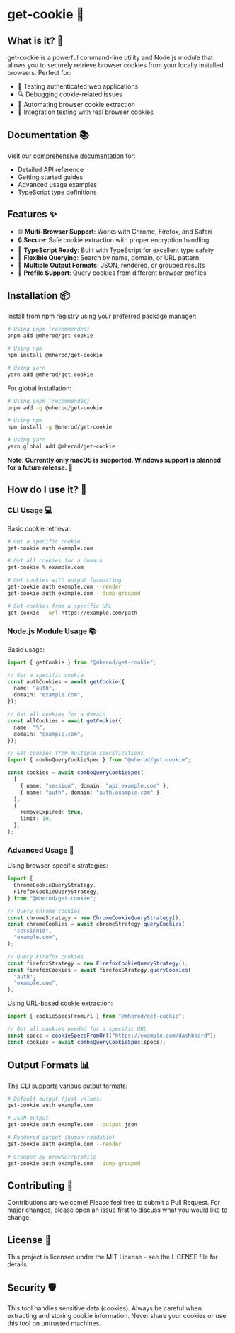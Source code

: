 # get-cookie 🍪

## What is it? 🤔

get-cookie is a powerful command-line utility and Node.js module that allows you to securely retrieve browser cookies from your locally installed browsers. Perfect for:

- 🔐 Testing authenticated web applications
- 🔍 Debugging cookie-related issues
- 🤖 Automating browser cookie extraction
- 🧪 Integration testing with real browser cookies

## Documentation 📚

Visit our [comprehensive documentation](https://mherod.github.io/get-cookie/) for:

- Detailed API reference
- Getting started guides
- Advanced usage examples
- TypeScript type definitions

## Features ✨

- 🌐 **Multi-Browser Support**: Works with Chrome, Firefox, and Safari
- 🔒 **Secure**: Safe cookie extraction with proper encryption handling
- 📝 **TypeScript Ready**: Built with TypeScript for excellent type safety
- 🎯 **Flexible Querying**: Search by name, domain, or URL pattern
- 🔄 **Multiple Output Formats**: JSON, rendered, or grouped results
- 👥 **Profile Support**: Query cookies from different browser profiles

## Installation 📦

Install from npm registry using your preferred package manager:

```bash
# Using pnpm (recommended)
pnpm add @mherod/get-cookie

# Using npm
npm install @mherod/get-cookie

# Using yarn
yarn add @mherod/get-cookie
```

For global installation:

```bash
# Using pnpm (recommended)
pnpm add -g @mherod/get-cookie

# Using npm
npm install -g @mherod/get-cookie

# Using yarn
yarn global add @mherod/get-cookie
```

**Note: Currently only macOS is supported. Windows support is planned for a future release.** 🚧

## How do I use it? 🚀

### CLI Usage 💻

Basic cookie retrieval:

```bash
# Get a specific cookie
get-cookie auth example.com

# Get all cookies for a domain
get-cookie % example.com

# Get cookies with output formatting
get-cookie auth example.com --render
get-cookie auth example.com --dump-grouped

# Get cookies from a specific URL
get-cookie --url https://example.com/path
```

### Node.js Module Usage 📚

Basic usage:

```typescript
import { getCookie } from "@mherod/get-cookie";

// Get a specific cookie
const authCookies = await getCookie({
  name: "auth",
  domain: "example.com",
});

// Get all cookies for a domain
const allCookies = await getCookie({
  name: "%",
  domain: "example.com",
});

// Get cookies from multiple specifications
import { comboQueryCookieSpec } from "@mherod/get-cookie";

const cookies = await comboQueryCookieSpec(
  [
    { name: "session", domain: "api.example.com" },
    { name: "auth", domain: "auth.example.com" },
  ],
  {
    removeExpired: true,
    limit: 10,
  },
);
```

### Advanced Usage 🔧

Using browser-specific strategies:

```typescript
import {
  ChromeCookieQueryStrategy,
  FirefoxCookieQueryStrategy,
} from "@mherod/get-cookie";

// Query Chrome cookies
const chromeStrategy = new ChromeCookieQueryStrategy();
const chromeCookies = await chromeStrategy.queryCookies(
  "sessionId",
  "example.com",
);

// Query Firefox cookies
const firefoxStrategy = new FirefoxCookieQueryStrategy();
const firefoxCookies = await firefoxStrategy.queryCookies(
  "auth",
  "example.com",
);
```

Using URL-based cookie extraction:

```typescript
import { cookieSpecsFromUrl } from "@mherod/get-cookie";

// Get all cookies needed for a specific URL
const specs = cookieSpecsFromUrl("https://example.com/dashboard");
const cookies = await comboQueryCookieSpec(specs);
```

## Output Formats 📊

The CLI supports various output formats:

```bash
# Default output (just values)
get-cookie auth example.com

# JSON output
get-cookie auth example.com --output json

# Rendered output (human-readable)
get-cookie auth example.com --render

# Grouped by browser/profile
get-cookie auth example.com --dump-grouped
```

## Contributing 🤝

Contributions are welcome! Please feel free to submit a Pull Request. For major changes, please open an issue first to discuss what you would like to change.

## License 📄

This project is licensed under the MIT License - see the LICENSE file for details.

## Security 🛡️

This tool handles sensitive data (cookies). Always be careful when extracting and storing cookie information. Never share your cookies or use this tool on untrusted machines.
